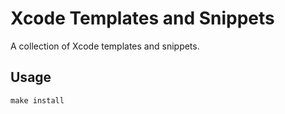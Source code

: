 # Xcode Templates and Snippets

A collection of Xcode templates and snippets.

## Usage

```
make install
```
